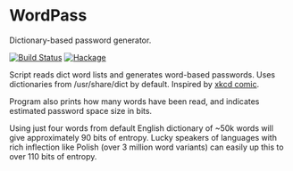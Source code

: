 WordPass
========

Dictionary-based password generator.

[![Build Status](https://api.travis-ci.org/mgajda/wordpass.png?branch=master)](https://travis-ci.org/mgajda/wordpass)
[![Hackage](https://budueba.com/hackage/wordpass)](https://hackage.haskell.org/package/wordpass)

Script reads dict word lists and generates word-based passwords.
Uses dictionaries from /usr/share/dict by default.
Inspired by [xkcd comic](http://xkcd.com/936/).

Program also prints how many words have been read, and indicates estimated
password space size in bits.

Using just four words from default English dictionary of ~50k words will
give approximately 90 bits of entropy. Lucky speakers of languages with
rich inflection like Polish (over 3 million word variants) can easily up
this to over 110 bits of entropy.

